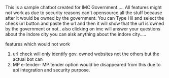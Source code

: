 This is a sample chatbot created for IMC Government..... All features might not work as due to security reasons can't opensource all the stuff because after it would be owned by the government.
You can Type Hii and select the check url button and paste the url and then it will show that the url is owned by the government or not.. also clicking on imc will answer your questions about the indore city you can alsk anything about the indore city.....

features which would not work
1) url check will only identify gov. owned websites not the others but the actual bot can
2) MP e-tender- MP tender option would be disappeared from this due to api integration and security purpose.
